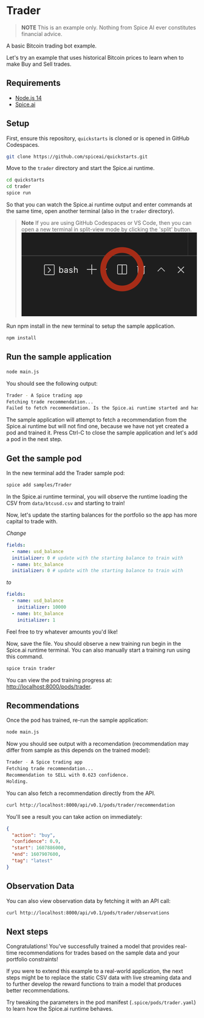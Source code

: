 # Trader

> **NOTE** This is an example only. Nothing from Spice AI ever constitutes financial advice.

A basic Bitcoin trading bot example.

Let's try an example that uses historical Bitcoin prices to learn when to make Buy and Sell trades.

## Requirements

- [Node.js 14](https://nodejs.org/)
- [Spice.ai](https://crispy-dollop-c329115a.pages.github.io/#/install)

## Setup

First, ensure this repository, `quickstarts` is cloned or is opened in GitHub Codespaces.

```bash
git clone https://github.com/spiceai/quickstarts.git
```

Move to the `trader` directory and start the Spice.ai runtime.

```bash
cd quickstarts
cd trader
spice run
```

So that you can watch the Spice.ai runtime output and enter commands at the same time, open another terminal (also in the `trader` directory).

> **Note**
> If you are using GitHub Codespaces or VS Code, then you can open a new terminal in split-view mode by clicking the 'split' button.
> ![alt](/.imgs/split_terminal.png)

Run npm install in the new terminal to setup the sample application.

```bash
npm install
```

## Run the sample application

```bash
node main.js
```

You should see the following output:

```bash
Trader - A Spice trading app
Fetching trade recommendation...
Failed to fetch recommendation. Is the Spice.ai runtime started and has a pod been added?
```

The sample application will attempt to fetch a recommendation from the Spice.ai runtime but will not find one, because we have not yet created a pod and trained it. Press Ctrl-C to close the sample application and let's add a pod in the next step.

## Get the sample pod

In the new terminal add the Trader sample pod:

```bash
spice add samples/Trader
```

In the Spice.ai runtime terminal, you will observe the runtime loading the CSV from `data/btcusd.csv` and starting to train!

Now, let's update the starting balances for the portfolio so the app has more capital to trade with.

_Change_

```yaml
fields:
  - name: usd_balance
  initializer: 0 # update with the starting balance to train with
  - name: btc_balance
  initializer: 0 # update with the starting balance to train with
```

_to_

```yaml
fields:
  - name: usd_balance
    initializer: 10000
  - name: btc_balance
    initializer: 1
```

Feel free to try whatever amounts you'd like!

Now, save the file. You should observe a new training run begin in the Spice.ai runtime terminal. You can also manually start a training run using this command.

```bash
spice train trader
```

You can view the pod training progress at: [http://localhost:8000/pods/trader](http://localhost:8000/pods/trader).

## Recommendations

Once the pod has trained, re-run the sample application:

```bash
node main.js
```

Now you should see output with a recomendation (recommendation may differ from sample as this depends on the trained model):

```bash
Trader - A Spice trading app
Fetching trade recommendation...
Recommendation to SELL with 0.623 confidence.
Holding.
```

You can also fetch a recommendation directly from the API.

```bash
curl http://localhost:8000/api/v0.1/pods/trader/recommendation
```

You'll see a result you can take action on immediately:

```json
{
  "action": "buy",
  "confidence": 0.9,
  "start": 1607886000,
  "end": 1607907600,
  "tag": "latest"
}
```

## Observation Data

You can also view observation data by fetching it with an API call:

```bash
curl http://localhost:8000/api/v0.1/pods/trader/observations
```

## Next steps

Congratulations! You've successfully trained a model that provides real-time recommendations for trades based on the sample data and your portfolio constraints!

If you were to extend this example to a real-world application, the next steps might be to replace the static CSV data with live streaming data and to further develop the reward functions to train a model that produces better recommendations.

Try tweaking the parameters in the pod manifest (`.spice/pods/trader.yaml`) to learn how the Spice.ai runtime behaves.
